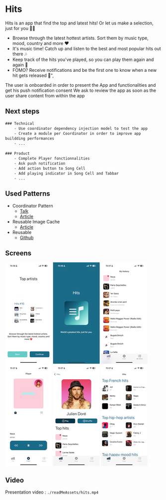# Hits

Hits is an app that find the top and latest hits!
Or let us make a selection, just for you 🫶🏼

- Browse through the latest hottest artists. Sort them by music type, mood, country and more ❤️
- It's music time! Catch up and listen to the best and most popular hits out there 🎶
- Keep track of the hits you've played, so you can play them again and again 🔁
- FOMO? Receive notifications and be the first one to know when a new hit gets released 🚨",

The user is onboarded in order to present the App and functionalities and get his push notification consent
We ask to review the app as soon as the user share content from within the app

## Next steps

    ### Technical 
        - Use coordinator dependency injection model to test the app
        - Create a module per Coordinator in order to improve app buildding performances
        - ...

    ### Product
        - Complete Player fonctionnalities
        - Ask push notification
        - Add action button to Song Cell
        - Add playing indicator in Song Cell and Tabbar
        - ...

## Used Patterns 

* Coordinator Pattern
    * [Talk](https://vimeo.com/144116310)
    * [Article](http://khanlou.com/2015/10/coordinators-redux/)
* Reusable Image Cache
    * [Article](https://medium.com/@mshcheglov/reusable-image-cache-in-swift-9b90eb338e8d)
* Reusable
    * [Github](https://github.com/AliSoftware/Reusable/blob/main/Sources/Storyboard/StoryboardBased.swift)


## Screens

<img src="./readMeAssets/screen_01.png" width="150">
<img src="./readMeAssets/screen_02.png" width="150">
<img src="./readMeAssets/screen_03.png" width="150">
<img src="./readMeAssets/screen_04.png" width="150">
<img src="./readMeAssets/screen_05.png" width="150">
<img src="./readMeAssets/screen_06.png" width="150">

## Video

Presentation video : `./readMeAssets/hits.mp4`